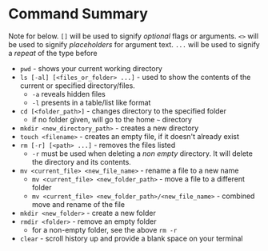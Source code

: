 # Command Summary

Note for below.  `[]` will be used to signify _optional_ flags or arguments. `<>` will be used to signify _placeholders_ for argument text. `...` will be used to signify a _repeat_ of the type before


- `pwd` - shows your current working directory
- `ls [-al] [<files_or_folder> ...]` - used to show the contents of the current or specified directory/files. 
    + `-a` reveals hidden files
    + `-l` presents in a table/list like format
- `cd [<folder_path>]` - changes directory to the specified folder
    + if no folder given, will go to the home `~` directory
- `mkdir <new_directory_path>` - creates a new directory
- `touch <filename>` - creates an empty file, if it doesn't already exist
- `rm [-r] [<path> ...]` - removes the files listed
    + `-r` must be used when deleting a _non empty_ directory.  It will delete the directory and its contents.
- `mv <current_file> <new_file_name>` - rename a file to a new name
    + `mv <current_file> <new_folder_path>` - move a file to a different folder
    + `mv <current_file> <new_folder_path>/<new_file_name>` - combined move and rename of the file
- `mkdir <new_folder>` - create a new folder
- `rmdir <folder>` - remove an empty folder
    + for a non-empty folder, see the above `rm -r`
- `clear` - scroll history up and provide a blank space on your terminal
